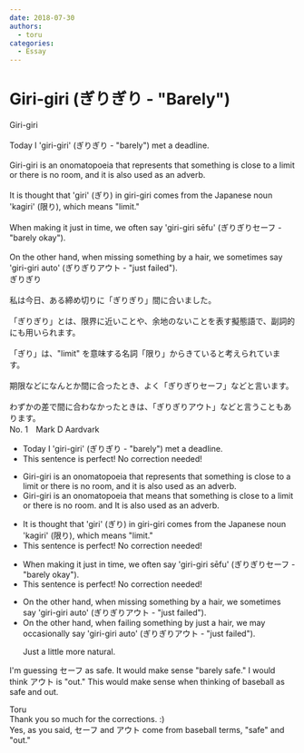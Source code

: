 ```yaml
---
date: 2018-07-30
authors:
  - toru
categories:
  - Essay
---
```


<h1 id="subject_show">Giri-giri (ぎりぎり - "Barely")</h1>
<div class="date" hidden>Jul 30, 2018 22:04</div>
<div id="post"><div id="body_show_ori">
Giri-giri<br/><br/>Today I 'giri-giri' (ぎりぎり - "barely") met a deadline.<br/><br/>Giri-giri is an onomatopoeia that represents that something is close to a limit or there is no room, and it is also used as an adverb.<br/><br/>It is thought that 'giri' (ぎり) in giri-giri comes from the Japanese noun 'kagiri' (限り), which means "limit."<br/><br/>When making it just in time, we often say 'giri-giri sēfu' (ぎりぎりセーフ - "barely okay").<br/><br/>On the other hand, when missing something by a hair, we sometimes say 'giri-giri auto' (ぎりぎりアウト - "just failed").
</div></div>

<!-- more -->

<div id="post_ja"><div id="body_show_mo">
ぎりぎり<br/><br/>私は今日、ある締め切りに「ぎりぎり」間に合いました。<br/><br/>「ぎりぎり」とは、限界に近いことや、余地のないことを表す擬態語で、副詞的にも用いられます。<br/><br/>「ぎり」は、"limit" を意味する名詞「限り」からきていると考えられています。<br/><br/>期限などになんとか間に合ったとき、よく「ぎりぎりセーフ」などと言います。<br/><br/>わずかの差で間に合わなかったときは、「ぎりぎりアウト」などと言うこともあります。
</div></div>
<div id="block"><div class="first_name"> No. 1　<span class="just_name">Mark D Aardvark</span></div><div id="block2">
<ul class="correction_field">
<li class="incorrect">Today I 'giri-giri' (ぎりぎり - "barely") met a deadline.</li>
<li class="corrected perfect">This sentence is perfect! No correction needed!</li>
</ul>
<ul class="correction_field">
<li class="incorrect">Giri-giri is an onomatopoeia that represents that something is close to a limit or there is no room, and it is also used as an adverb.</li>
<li class="corrected correct">
Giri-giri is an onomatopoeia that <span class="f_blue">means</span> <span class="sline">that</span> something is close to a limit or there is no room<span class="f_blue">.</span> <span class="sline">and</span> It is also used as an adverb.
</li>
</ul>
<ul class="correction_field">
<li class="incorrect">It is thought that 'giri' (ぎり) in giri-giri comes from the Japanese noun 'kagiri' (限り), which means "limit."</li>
<li class="corrected perfect">This sentence is perfect! No correction needed!</li>
</ul>
<ul class="correction_field">
<li class="incorrect">When making it just in time, we often say 'giri-giri sēfu' (ぎりぎりセーフ - "barely okay").</li>
<li class="corrected perfect">This sentence is perfect! No correction needed!</li>
</ul>
<ul class="correction_field">
<li class="incorrect">On the other hand, when missing something by a hair, we sometimes say 'giri-giri auto' (ぎりぎりアウト - "just failed").</li>
<li class="corrected correct">
On the other hand, when <span class="f_blue">failing</span> something by <span class="f_blue">just</span> a hair,<span class="f_blue"> we may occasionally </span>say 'giri-giri auto' (ぎりぎりアウト - "just failed").
<p class="correction_comment">Just a little more natural.</p>
</li>
</ul>
<p class="comment_small">
 I'm guessing セーフ as safe.   It would make sense "barely safe." I would think アウト is "out."  This would make sense when thinking of baseball as safe and out.
</p>

</div><div class="name"><span class="just_name">Toru</span><br>
Thank you so much for the corrections. :)<br/>Yes, as you said, セーフ and アウト come from baseball terms, "safe" and "out."
</div>
</div>
